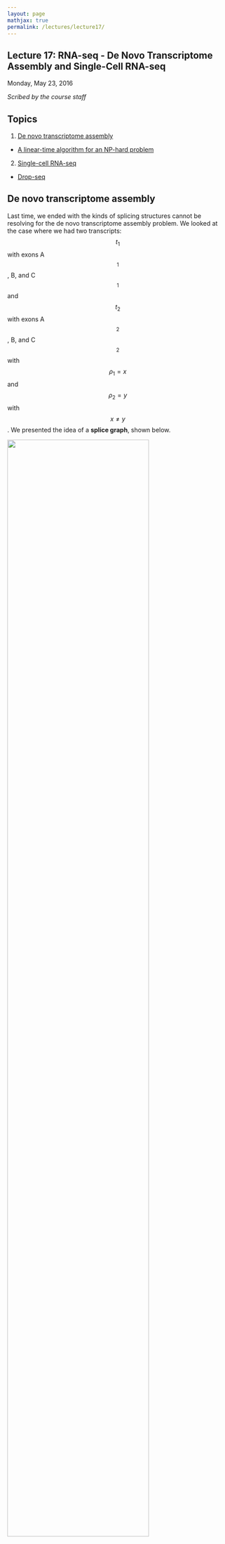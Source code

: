 ```yaml
---
layout: page
mathjax: true
permalink: /lectures/lecture17/
---
```

## Lecture 17: RNA-seq - De Novo Transcriptome Assembly and Single-Cell RNA-seq

Monday, May 23, 2016

_Scribed by the course staff_

## Topics

1. <a href='#denovo'>De novo transcriptome assembly</a>
-  <a href='#shannon'>A linear-time algorithm for an NP-hard problem</a>
2. <a href='#scrna'>Single-cell RNA-seq</a>
-  <a href='#dropseq'>Drop-seq</a>

## <a id='denovo'></a>De novo transcriptome assembly

Last time, we ended with the kinds of splicing structures cannot be resolving for the de novo transcriptome assembly problem. We looked at the case where we had two transcripts: $$t_1$$ with exons A$$_1$$, B, and C$$_1$$ and $$t_2$$ with exons A$$_2$$, B, and C$$_2$$ with $$\rho_1 = x$$ and $$\rho_2 = y$$ with $$x \neq y$$. We presented the idea of a **splice graph**, shown below.

<div class="fig figcenter fighighlight">
  <img src="/assets/lecture17/Figure1.png" width="80%">
  <div class="figcaption">An example transcriptome.</div>
</div>

If we assume that two transcripts can resolve this splice graph, we can draw a transcript from A$$_1$$ to C$$_1$$ and another from A$$_2$$ to C$$_2$$. When $$x \neq y$$, the flows from A$$_1$$ to C$$_2$$ is ruled out (i.e. the cross-flow solution is ruled out). But we can still have flow patterns with more complex patterns if we relaxed the two-transcript assumption.

Let's consider what what happen if we assumed 3 transcripts explain this splicing structure. If we assume that $$y > x$$, we can start with a flow through $$x$$ and then $$y$$, resulting in a leftover flow of $$y-x$$. We can then draw a flow from $$y$$ to $$y$$, resulting in a leftover flow of $$x$$. Finally, we can draw a third flow from that $$x$$ to the remaining $$x$$, account for all the abundances. This is summarized in the figure below.

IMAGE OF 3-FLOW GRAPH.

For this example, we assume that each end-to-end flow describes a transcript. With the 3 above flows, we obtain three transcripts with the following abundances: transcript A$$_1$$-B-C$$_2$$ with abundance $$x$$, transcript A$$_2$$-b-C$$_2$$ with abundance $$y-x$$, and transcript A$$_2$$-B-C$$_1$$ with abundance $$x$$. Notice that this solution is not unique, which is not ideal. In a way, however, this solution can already be ruled out because in practice two transcripts are unlikely to have the exact same abundance.

We make the assumption that two transcripts cannot have the same abundance. It's clear that we need at least 3 transcripts here. We only have 2 degrees of freedom due to the 2 parameters $$x$$ and $$y$$. In some sense, the 3 numbers associated with the 3 transcripts are constrained in a very specific way. More rigorously, if we think of the abundances of the 3 transcripts as independent random variables, the probability of all 3 abundances lying in a 2-D subspace is essentially 0. This suggests that these repeat problems can be resolved if we assume some **sparsity** structure.

Does there exist a ground truth that results in a splice graph that cannot be resolved unambigiously? Consider the case where we have the 3 transcripts shown in the figure below. In practice, these transcripts can represent 3 isoforms from a particular gene.

<div class="fig figcenter fighighlight">
  <img src="/assets/lecture17/Figure3.png" width="80%">
  <div class="figcaption">An example transcriptome with an ambigious splice graph.</div>
</div>

The two potential flows that resolve this set of transcript's splice graph are shown in the figure below.

IMAGE OF THE AMBIGIOUS SPLICE GRAPH

We obtain the alternative solution with $$t_1$$ being A$$_1$$-B-C$$_2$$, $$t_2$$ being A$$_2$$-B-C$$_1$$, and A$$_2$$-B-C$$_2$$ with $$\rho_1 = x+z$$, $$\rho_2 = x$$, and $$\rho_3 = y-x$$. Furthermore, we cannot rule this alternative solution out. Therefore there does exist certain repeat patterns that we cannot resolve.

### <a id='shannon'></a>A linear-time algorithm for an NP-hard problem

[Kannan, Pachter, and Tse](http://biorxiv.org/content/early/2016/02/09/039230) implemented an algorithm based on the above sparsest flow concept for their tool [Shannon](http://sreeramkannan.github.io/Shannon/). Specifically, the paper attempts to find the smallest number of end-to-end flows that explain the edge flows based on estimated transcripts. There is still NP-hardness underlying the approach.

If we assume that the abundances are random, then we can eliminate a lot of worse-case sequences that are NP-hard. An example run of the algorithm is shown in the figure below.

IMAGE OF EXAMPLE RUN OF SHANNON'S ALGORITHM

The algorithm attempts to work on the graph locally. Whenever we have some kind of node where we have intersection of flows, we want to tease the flows apart locally first in an attempt to arrive at a global solution. Notice that if we look at only the left-most five nodes, there is some information that we fail to incorporate that could help us. Instead, we can start with the rightmost 4 nodes, resolving the $$a+b$$ edge. We now arrive at the only possible sparse set of flows.

Recall that the key object that drives the assembly analysis is $$L_{crit}$$. If the read length is less than this, there exist inherent ambiguity to the problem and no algorithm can solve the problem. While the proposed algorithm above can reconstruct in linear time (it doesn't revisit nodes), it does have a chance of failing due to its greedy nature.

For the mouse transcriptome $$L_{crit} = 4077$$, indicating a complex transcriptome structure. While we cannot resolve the transcriptome for all transcripts, we can still recover a significant portion of it. The figure below shows the fraction of transcripts that are reconstructable as a function of read length.

PLOT OF "NEAR-OPTIMALITY AT PRACTICAL L"

This indicates that only a small number of transcripts have complex isoform structures. Automatically when we do sparsest flow, the abundance information is accounted for via the edge weights.

In practice, we have to use the read counts to estimate the abundances. Even if the abundances are generic, if they are close to being non-generic, the estimation error may impose problems. Evaluation on real datasets shows that while Shannon is not perfect, it demonstrates significant improvement over existing tools on some existing datasets.

## <a id='scrna'></a>Single-cell RNA-seq

When sequencing are performed on a piece of tissue (e.g. embryonic stem cells), RNA-seq is performed on many cells at once (**bulk sequencing**). Therefore the data we obtain are effectively averaged over all these cells. Biologists, however, are also interested in what's happening on the cell level. Perhaps cells in different stages of development can provide some information for certain phenotypes, for example. How can we invent new methods to do sequencing on a cell-to-cell level?

**Single-cell RNA-seq** started around 5-7 years ago. Over the years, technologies that could sequence 100s and 1000s of cells emerged.

### <a id='dropseq'></a>Drop-seq

More recently, a technology called [Drop-seq](https://www.youtube.com/watch?v=vL7ptq2Dcf0) was introduced; the technology can sequence 10000s of cells. There are few key components to the technology: **microfluidics**, which separates cells via droplets, and a **barcoding** scheme, which allows the scientist to obtain more information about each read. Recall that barcoding has also been used in 10X sequencing for detecting which reads come from the same fragment (thus giving us long-range information for applications like phasing).

Drop-seq generates random sequences via "splitting and pooling" for barcodes. Notice we do not need a particular barcode for a particular cell; we just need different barcodes in different cells. By attaching barcode sequences to **beads** such that different beads get different barcodes, all transcripts attached to the same bead will have the same barcode. After sequencing, we can easily identify which reads come from which cell. A challenge is in ensuring that most droplets have at most one bead.

Drop-seq enables parallel processing of many single-cells at the same time. The first computational problem that one has to solve is in separating reads based on their cell of origin. From each cell, we obtain a vector $$\boldsymbol{\rho}_i \in \mathbb{R}^{20000}$$ of abundances of all transcripts within that cell. We will discuss some computational techniques for clustering these high-dimensional vectors next time.

